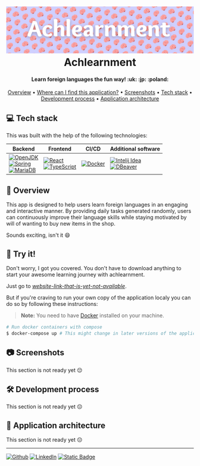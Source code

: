 <h1 align="center">
  <br>
  <img src="./github-related/achlearnment-header.png" alt="Markdownify">
  <br>
  Achlearnment
</h1>

<h4 align="center">Learn foreign languages the fun way! :uk: :jp: :poland:</h4>

<p align="center">
  <a href="#overview">Overview</a> •
  <a href="#try">Where can I find this application?</a> •
  <a href="#screenshots">Screenshots</a> •
  <a href="#tech-stack">Tech stack</a> •
  <a href="#dev-process">Development process</a> •
  <a href="#app-architecture">Application architecture</a>
</p>

## <a name="tech-stack"></a>:computer: Tech stack

This was built with the help of the following technologies:

| Backend                                                                                                                                                                                                                                                                                                                                       | Frontend                                                                                                                                                                                                                                        | CI/CD                                                                                                           | Additional software                                                                                                                                                                                                                                           |
|-----------------------------------------------------------------------------------------------------------------------------------------------------------------------------------------------------------------------------------------------------------------------------------------------------------------------------------------------|-------------------------------------------------------------------------------------------------------------------------------------------------------------------------------------------------------------------------------------------------|-----------------------------------------------------------------------------------------------------------------|---------------------------------------------------------------------------------------------------------------------------------------------------------------------------------------------------------------------------------------------------------------|
| [![OpenJDK](https://img.shields.io/badge/java-black?style=for-the-badge&logo=OpenJDK)](https://openjdk.org/)<br/>[![Spring](https://img.shields.io/badge/spring-grey?style=for-the-badge&logo=Spring)](https://spring.io/)<br/>[![MariaDB](https://img.shields.io/badge/mariadb-blue?style=for-the-badge&logo=MariaDB)](https://mariadb.org/) | [![React](https://img.shields.io/badge/React-black?style=for-the-badge&logo=React)](https://react.dev/)<br/>[![TypeScript](https://img.shields.io/badge/TypeScript-black?style=for-the-badge&logo=typescript)](https://www.typescriptlang.org/) | [![Docker](https://img.shields.io/badge/docker-black?style=for-the-badge&logo=docker)](https://www.docker.com/) | [![Intelij Idea](https://img.shields.io/badge/Intelij%20Idea-grey?style=for-the-badge&logo=intellijidea)](https://www.jetbrains.com/idea/)<br/>[![DBeaver](https://img.shields.io/badge/DBeaver-brown?style=for-the-badge&logo=dbeaver)](https://dbeaver.io/) |

## <a name="overview"></a>:mag_right: Overview

This app is designed to help users learn foreign languages in an engaging and interactive manner. By providing daily tasks
generated randomly, users can continuously improve their language skills while staying motivated by will of wanting to
buy new items in the shop.

Sounds exciting, isn't it :smile:

## <a name="try"></a>:monocle_face: Try it!

Don't worry, I got you covered. You don't have to download anything to start your awesome learning journey with
achlearnment.

Just go to [*website-link-that-is-yet-not-available*](#).

But if you're craving to run your own copy of the application localy you can do so by following these instructions:

> **Note:**
> You need to have [Docker](https://docs.docker.com/engine/install/) installed on your machine.

```bash
# Run docker containers with compose
$ docker-compose up # This might change in later versions of the application.
```

## <a name="screenshots"></a>:camera: Screenshots

This section is not ready yet :pensive:

## <a name="dev-process"></a>:hammer_and_wrench: Development process

This section is not ready yet :pensive:

## <a name="app-architecture"></a>:triangular_ruler: Application architecture

This section is not ready yet :pensive:

---

[![Github](https://img.shields.io/badge/github-black?style=for-the-badge&logo=github)](https://github.com/iljuhenson) [![LinkedIn](https://img.shields.io/badge/linkedin-blue?style=for-the-badge&logo=linkedin)](https://www.linkedin.com/in/iljuhenson/) [![Static Badge](https://img.shields.io/badge/stackoverflow-black?style=for-the-badge&logo=stackoverflow)](https://stackoverflow.com/users/20804442/iljuhenson)
